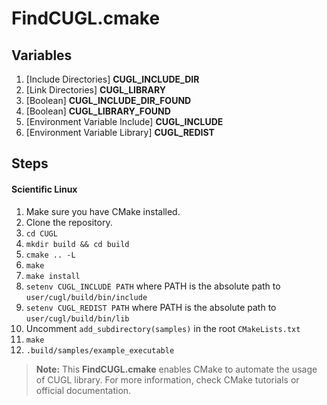 # FindCUGL.cmake


## Variables

1. [Include Directories] **CUGL_INCLUDE_DIR** 
2. [Link Directories] **CUGL_LIBRARY** 
3. [Boolean] **CUGL_INCLUDE_DIR_FOUND** 
4. [Boolean] **CUGL_LIBRARY_FOUND**
5. [Environment Variable Include] **CUGL_INCLUDE**
6. [Environment Variable Library] **CUGL_REDIST**

## Steps

#### Scientific Linux

1. Make sure you have CMake installed.
2. Clone the repository.
3. `cd CUGL`
4. `mkdir build && cd build`
5. `cmake .. -L`
6. `make`
7. `make install`
8. `setenv CUGL_INCLUDE PATH` where PATH is the absolute path to `user/cugl/build/bin/include`
9. `setenv CUGL_REDIST PATH` where PATH is the absolute path to `user/cugl/build/bin/lib`
10. Uncomment `add_subdirectory(samples)` in the root `CMakeLists.txt`
11. `make`
12. `.build/samples/example_executable`


> **Note:** This **FindCUGL.cmake** enables CMake to automate the usage of CUGL
library. For more information, check CMake tutorials or official documentation.
